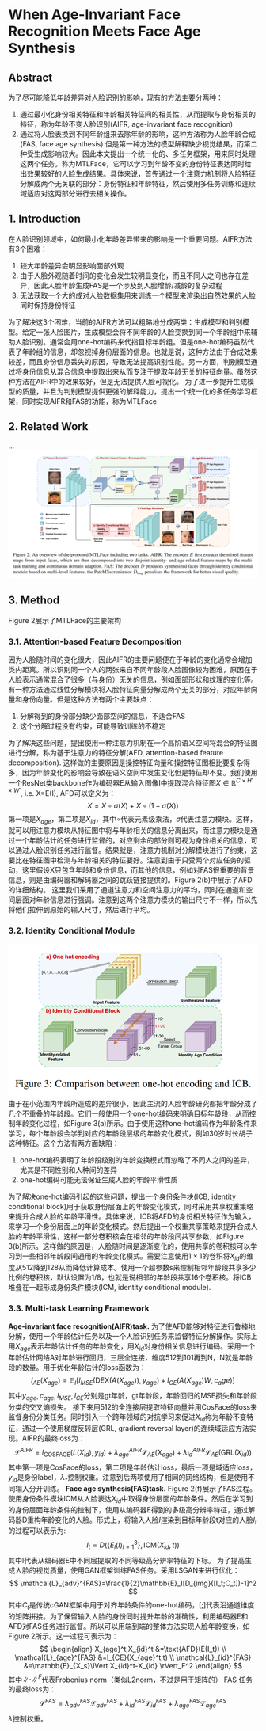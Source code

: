 # When Age-Invariant Face Recognition Meets Face Age Synthesis

## Abstract
为了尽可能降低年龄差异对人脸识别的影响，现有的方法主要分两种：
1. 通过最小化身份相关特征和年龄相关特征间的相关性，从而提取与身份相关的特征，称为年龄不变人脸识别(AIFR, age-invariant face recognition)
2. 通过将人脸表换到不同年龄组来去除年龄的影响，这种方法称为人脸年龄合成(FAS, face age synthesis)
但是第一种方法的模型解释缺少视觉结果，而第二种受生成影响较大。因此本文提出一个统一化的、多任务框架，用来同时处理这两个任务。称为MTLFace，它可以学习到年龄不变的身份特征表达同时给出效果较好的人脸生成结果。具体来说，首先通过一个注意力机制将人脸特征分解成两个无关联的部分：身份特征和年龄特征，然后使用多任务训练和连续域适应对这两部分进行去相关操作。

## 1. Introduction
在人脸识别领域中，如何最小化年龄差异带来的影响是一个重要问题。AIFR方法有3个困难：
1. 较大年龄差异会明显影响面部外观
2. 由于人脸外观随着时间的变化会发生较明显变化，而且不同人之间也存在差异，因此人脸年龄生成FAS是一个涉及到人脸增龄/减龄的复杂过程
3. 无法获取一个大的成对人脸数据集用来训练一个模型来渲染出自然效果的人脸同时保持身份特征

为了解决这3个困难，当前的AIFR方法可以粗略地分成两类：生成模型和判别模型。给定一张人脸图片，生成模型会将不同年龄的人脸变换到同一个年龄组中来辅助人脸识别。通常会用one-hot编码来代指目标年龄组。但是one-hot编码虽然代表了年龄组的信息，却忽视掉身份层面的信息。也就是说，这种方法由于合成效果较差，而且身份信息丢失的原因，导致无法提高识别性能。另一方面，判别模型通过将身份信息从混合信息中提取出来从而专注于提取年龄无关的特征向量。虽然这种方法在AIFR中的效果较好，但是无法提供人脸可视化。
为了进一步提升生成模型的质量，并且为判别模型提供更强的解释能力，提出一个统一化的多任务学习框架，同时实现AIFR和FAS的功能，称为MTLFace

## 2. Related Work
...
![Figure 2](2.png 'Figure 2')
## 3. Method
Figure 2展示了MTLFace的主要架构
### 3.1. Attention-based Feature Decomposition
因为人脸随时间的变化很大，因此AIFR的主要问题便在于年龄的变化通常会增加类内距离。所以识别同一个人的两张来自不同年龄段人脸图像较为困难，原因在于人脸表示通常混合了很多（与身份）无关的信息，例如面部形状和纹理的变化等。有一种方法通过线性分解模块将人脸特征向量分解成两个无关的部分，对应年龄向量和身份向量。但是这种方法有两个主要缺点：
1. 分解得到的身份部分缺少面部空间的信息，不适合FAS
2. 这个分解过程没有约束，可能导致训练的不稳定

为了解决这些问题，提出使用一种注意力机制在一个高阶语义空间将混合的特征图进行分解，称为基于注意力的特征分解(AFD, attention-based feature decomposition). 这样做的主要原因是操控特征向量和操控特征图相比要复杂得多，因为年龄变化的影响会导致在语义空间中发生变化但是特征却不变。我们使用一个ResNet类backbone作为编码器E从输入图像I中提取混合特征图$X\in \mathbb{R}^{C\times H' \times W'}$, i.e. X=E(I), AFD可以定义为：
$$
X=X \circ \sigma(X)+X\circ (1-\sigma(X))
$$
第一项是$X_{age}$，第二项是$X_{id}$，其中$\circ$代表元素级乘法，$\sigma$代表注意力模块。这样，就可以用注意力模块从特征图中将与年龄相关的信息分离出来，而注意力模块是通过一个年龄估计的任务进行监督的，对应剩余的部分则可视为身份相关的信息，可以通过人脸识别任务进行监督。结果就是，注意力机制对分解模块进行了约束，这要比在特征图中检测与年龄相关的特征要好。注意到由于只受两个对应任务的驱动，这里假设X只包含年龄和身份信息，而其他的信息，例如对FAS很重要的背景信息，则是由编码器和解码器之间的跳跃链接提供的。Figure 2(b)中展示了AFD的详细结构。
这里我们采用了通道注意力和空间注意力的平均，同时在通道和空间层面对年龄信息进行强调。注意到这两个注意力模块的输出尺寸不一样，所以先将他们拉伸到原始的输入尺寸，然后进行平均。

### 3.2. Identity Conditional Module
![Figure 3](3.png 'Figure 3')
由于在小范围内年龄所造成的差异很小，因此主流的人脸年龄研究都把年龄分成了几个不重叠的年龄段。它们一般使用一个one-hot编码来明确目标年龄段，从而控制年龄变化过程，如Figure 3(a)所示。由于使用这种one-hot编码作为年龄条件来学习，每个年龄段会学到对应的年龄段层级的年龄变化模式，例如30岁时长胡子这种特征。这个方法有两方面缺陷：
1. one-hot编码表明了年龄段级别的年龄变换模式而忽略了不同人之间的差异，尤其是不同性别和人种间的差异
2. one-hot编码可能无法保证生成人脸的年龄平滑性质

为了解决one-hot编码引起的这些问题，提出一个身份条件块(ICB, identity conditional block)用于获取身份层面上的年龄变化模式，同时采用共享权重策略来提升合成人脸的年龄平滑性。具体来说，ICB将AFD的身份相关特征作为输入，来学习一个身份层面上的年龄变化模式。然后提出一个权重共享策略来提升合成人脸的年龄平滑性，这样一部分卷积核会在相邻的年龄段间共享参数，如Figure 3(b)所示。这样做的原因是，人脸随时间是逐渐变化的，使用共享的卷积核可以学习到一些相邻年龄段间通用的年龄变化模式。需要注意使用$1\times 1$的卷积将$X_{id}$的维度从512降到128从而降低计算成本。使用一个超参数s来控制相邻年龄段共享多少比例的卷积核，默认设置为1/8，也就是说相邻的年龄段共享16个卷积核。将ICB堆叠在一起形成身份条件模块(ICM, identity conditional module).

### 3.3. Multi-task Learning Framework
**Age-invariant face recognition(AIFR)task.** 为了使AFD能够对特征进行鲁棒地分解，使用一个年龄估计任务以及一个人脸识别任务来监督特征分解操作。实际上用$X_{age}$表示年龄估计任务的年龄变化，用$X_{id}$对身份相关信息进行编码。采用一个年龄估计网络A对年龄进行回归，三层全连接，维度512到101再到N，N就是年龄段的数量。用于优化年龄估计的loss函数为：
$$
l_{AE}(X_{age})=\mathbb{E}_I[l_{MSE}(\text{DEX}(A(X_{age})),y_{age})+l_{CE}(A(X_{age})W,c_age)]
$$
其中$y_{age},c_{age},l_{MSE},l_{CE}$分别是gt年龄，gt年龄段，年龄回归的MSE损失和年龄段分类的交叉熵损失。
接下来用512的全连接层提取特征向量并用CosFace的loss来监督身份分类任务。同时引入一个跨年领域的对抗学习来促进$X_{id}$称为年龄不变特征，通过一个使用梯度反转层(GRL, gradient reversal layer)的连续域适应方法实现。AIFR的最终loss为：
$$
\mathcal{L}^{AIFR}=l_{\text{COSFACE}}(L(X_{id}),y_{id})+\lambda_{age}^{AIFR}\mathcal{L}_{AE}(X_{age})+\lambda_{id}^{AIFR}\mathcal{L}_{AE}(\text{GRL}(X_{id}))
$$
其中第一项是CosFace的loss，第二项是年龄估计loss，最后一项是域适应loss，$y_{id}$是身份label，$\lambda_*$控制权重。注意到后两项使用了相同的网络结构，但是使用不同输入分开训练。
**Face age synthesis(FAS)task.** Figure 2(f)展示了FAS过程。使用身份条件模块ICM从人脸表达$X_{id}$中取得身份层面的年龄条件。然后在学习到的身份层面年龄条件的控制下，使用从编码器E得到的多级高分辨率特征，通过解码器D重构年龄变化的人脸。形式上，将输入人脸$I$渲染到目标年龄段t对应的人脸$I_t$的过程可以表示为:
$$
I_t=D(\{E_l(I)^3_{l=1}\},\text{ICM}(X_{id},t))
$$
其中l代表从编码器E中不同层提取的不同等级高分辨率特征的下标。
为了提高生成人脸的视觉质量，使用GAN框架训练FAS任务。采用LSGAN来进行优化：
$$
\mathcal{L}_{adv}^{FAS}=\frac{1}{2}\mathbb{E}_I[D_{img}([I_t;C_t])-1]^2
$$
其中$C_t$是传统cGAN框架中用于对齐年龄条件的one-hot编码，[;]代表沿通道维度的矩阵拼接。为了保留输入人脸的身份同时提升年龄的准确性，利用编码器E和AFD对FAS任务进行监督。所以可以用端到端的整体方法实现人脸年龄变换，如Figure 2所示。这一过程可表示为：
$$
\begin{align}
X_{age}^t,X_{id}^t &=\text{AFD}(E(I_t)) \\
\mathcal{L}_{age}^{FAS} &=l_{CE}(X_{age}^t,t) \\
\mathcal{L}_{id}^{FAS} &=\mathbb{E}_{X_s}\lVert X_{id}^t-X_{id} \rVert_F^2
\end{align}
$$
其中$\lVert \cdot \rVert^F$代表Frobenius norm（类似L2norm，不过是用于矩阵的）
FAS 任务的最终loss为：
$$
\mathcal{L}^{FAS}=\lambda_{adv}^{FAS}\mathcal{L}_{adv}^{FAS}+\lambda_{id}^{FAS}\mathcal{L}_{id}^{FAS}+\lambda_{age}^{FAS}\mathcal{L}_{age}^{FAS}
$$
$\lambda$控制权重。